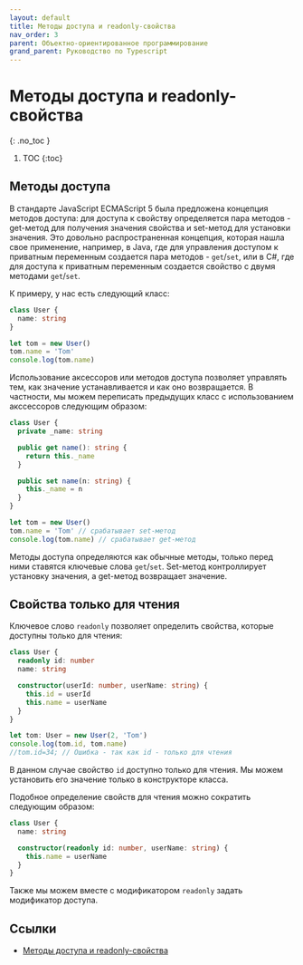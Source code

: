 ```yaml
---
layout: default
title: Методы доступа и readonly-свойства
nav_order: 3
parent: Объектно-ориентированное программирование
grand_parent: Руководство по Typescript
---
```


<!-- prettier-ignore-start -->
# Методы доступа и readonly-свойства
{: .no_toc }
<!-- prettier-ignore-end -->

<!-- prettier-ignore -->
1. TOC
{:toc}

## Методы доступа

В стандарте JavaScript ECMAScript 5 была предложена концепция методов доступа: для доступа к свойству определяется пара методов - get-метод для получения значения свойства и set-метод для установки значения. Это довольно распространенная концепция, которая нашла свое применение, например, в Java, где для управления доступом к приватным переменным создается пара методов - `get`/`set`, или в C#, где для доступа к приватным переменным создается свойство с двумя методами `get`/`set`.

К примеру, у нас есть следующий класс:

```typescript
class User {
  name: string
}

let tom = new User()
tom.name = 'Tom'
console.log(tom.name)
```

Использование аксессоров или методов доступа позволяет управлять тем, как значение устанавливается и как оно возвращается. В частности, мы можем переписать предыдущих класс с использованием акссессоров следующим образом:

```typescript
class User {
  private _name: string

  public get name(): string {
    return this._name
  }

  public set name(n: string) {
    this._name = n
  }
}

let tom = new User()
tom.name = 'Tom' // срабатывает set-метод
console.log(tom.name) // срабатывает get-метод
```

Методы доступа определяются как обычные методы, только перед ними ставятся ключевые слова `get`/`set`. Set-метод контроллирует установку значения, а get-метод возвращает значение.

## Свойства только для чтения

Ключевое слово `readonly` позволяет определить свойства, которые доступны только для чтения:

```typescript
class User {
  readonly id: number
  name: string

  constructor(userId: number, userName: string) {
    this.id = userId
    this.name = userName
  }
}

let tom: User = new User(2, 'Tom')
console.log(tom.id, tom.name)
//tom.id=34; // Ошибка - так как id - только для чтения
```

В данном случае свойство `id` доступно только для чтения. Мы можем установить его значение только в конструкторе класса.

Подобное определение свойств для чтения можно сократить следующим образом:

```typescript
class User {
  name: string

  constructor(readonly id: number, userName: string) {
    this.name = userName
  }
}
```

Также мы можем вместе с модификатором `readonly` задать модификатор доступа.

## Ссылки

- [Методы доступа и readonly-свойства](https://metanit.com/web/typescript/3.10.php)
